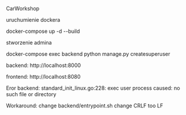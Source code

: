 CarWorkshop

uruchumienie dockera

  docker-compose up -d --build


stworzenie admina

  
docker-compose exec backend python manage.py createsuperuser


backend: http://localhost:8000


frontend: http://localhost:8080


Eror backend: standard_init_linux.go:228: exec user process caused: no such file or directory

Workaround: change backend/entrypoint.sh change CRLF too LF
